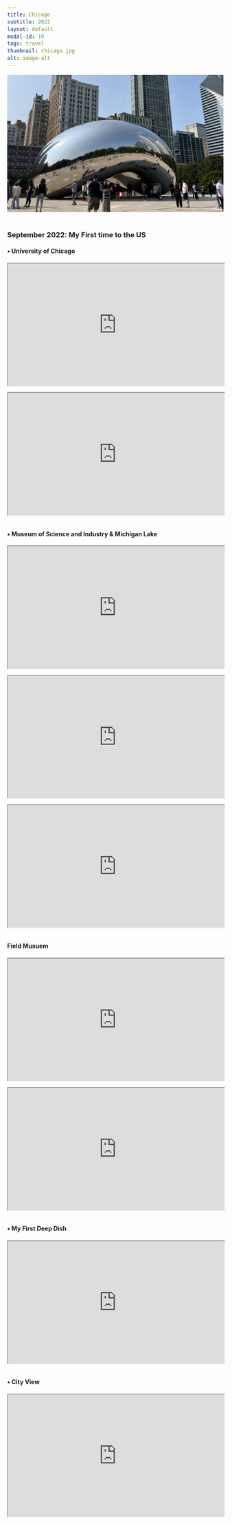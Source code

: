```yaml
---
title: Chicago
subtitle: 2022
layout: default
modal-id: 19
tags: travel
thumbnail: chicago.jpg
alt: image-alt
---
```

<html>
<head>
    <meta name="viewport" content="width=device-width, initial-scale=1.0">
    <style>
        .gdrive-container {
        position: relative;
        width: 100%;
        height: 0;
        padding-bottom: 56.25%; /* Aspect ratio 16:9 */
        }
        .gdrive-container iframe {
            position: absolute;
            top: 0;
            left: 0;
            width: 100%;
            height: 100%;
        }
    </style>
</head>
<body>
    <div style="text-align: center;">
        <img src="img/blog/chicago.jpg" alt="market" style="max-width: 100%; height: auto;">
    </div>
    <br>
    <h3>September 2022: My First time to the US</h3>
    <h4>• University of Chicago</h4>
    <div class="gdrive-container" style="text-align: center;">
        <iframe src="https://drive.google.com/file/d/10O1HQfr2lvZdJvtwd9oDBxzxchwkVlHw/preview" allow="autoplay"></iframe>
    </div>
    <br>
    <div class="gdrive-container" style="text-align: center;">
        <iframe src="https://drive.google.com/file/d/11yCfAZy4qE9gNe4FQTB5dGDq5EuTMCxK/preview" allow="autoplay"></iframe>
    </div>
    <br>
    <h4>• Museum of Science and Industry & Michigan Lake</h4>
    <div class="gdrive-container" style="text-align: center;">
        <iframe src="https://drive.google.com/file/d/1K7i_GunkinrOpXwUXK1vVGWMub-tjPwF/preview" allow="autoplay"></iframe>
    </div>
    <br>
   <!-- <div class="gdrive-container" style="text-align: center;">
        <iframe src="https://drive.google.com/file/d/1z-IYMBcHPuwt0HRkcswpI9-Mk1BK4C18/preview" allow="autoplay"></iframe>
    </div>
    <br>-->
    <div class="gdrive-container" style="text-align: center;">
        <iframe src="https://drive.google.com/file/d/1JHqbdZoRmXYqWuF5Zogh7Pxime9rkq0D/preview" allow="autoplay"></iframe>
    </div>
    <br>
    <div class="gdrive-container" style="text-align: center;">
        <iframe src="https://drive.google.com/file/d/1stfM_g6N8ZFYYO6et-mBKqK4geuEXFWS/preview" allow="autoplay"></iframe>
    </div>
    <br>
    <h4>Field Musuem</h4>
    <div class="gdrive-container" style="text-align: center;">
        <iframe src="https://drive.google.com/file/d/1eaZ771iq_rB2aPMIj5pzP3OwRujWdOPr/preview" allow="autoplay"></iframe>
    </div>
    <br>
    <div class="gdrive-container" style="text-align: center;">
        <iframe src="https://drive.google.com/file/d/1raMB907fpRxEEw1UZq9-PifrOEQyKvau/preview" allow="autoplay"></iframe>
    </div>
    <br>
    <h4>• My First Deep Dish</h4>
    <div class="gdrive-container" style="text-align: center;">
        <iframe src="https://drive.google.com/file/d/1XsPnTsBRJzrobJObLiellfoIpPU2CVoE/preview" allow="autoplay"></iframe>
    </div>
    <br>
    <h4>• City View</h4>
    <div class="gdrive-container" style="text-align: center;">
        <iframe src="https://drive.google.com/file/d/1EA88csOd_IFrwIOoBsntbMjcAM-r3Uvb/preview" allow="autoplay"></iframe>
    </div>
    <br>


</body>
</html>

